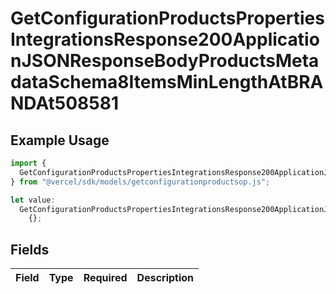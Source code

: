 # GetConfigurationProductsPropertiesIntegrationsResponse200ApplicationJSONResponseBodyProductsMetadataSchema8ItemsMinLengthAtBRANDAt508581

## Example Usage

```typescript
import {
  GetConfigurationProductsPropertiesIntegrationsResponse200ApplicationJSONResponseBodyProductsMetadataSchema8ItemsMinLengthAtBRANDAt508581,
} from "@vercel/sdk/models/getconfigurationproductsop.js";

let value:
  GetConfigurationProductsPropertiesIntegrationsResponse200ApplicationJSONResponseBodyProductsMetadataSchema8ItemsMinLengthAtBRANDAt508581 =
    {};
```

## Fields

| Field       | Type        | Required    | Description |
| ----------- | ----------- | ----------- | ----------- |